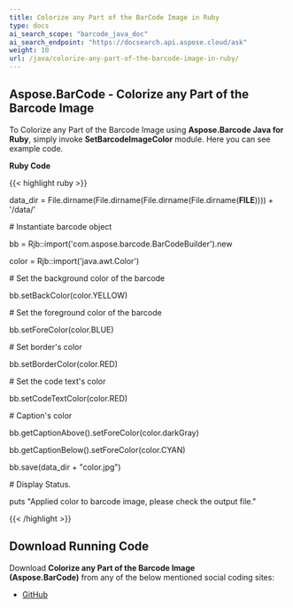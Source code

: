 ```yaml
---
title: Colorize any Part of the BarCode Image in Ruby
type: docs
ai_search_scope: "barcode_java_doc"
ai_search_endpoint: "https://docsearch.api.aspose.cloud/ask"
weight: 10
url: /java/colorize-any-part-of-the-barcode-image-in-ruby/
---
```


## **Aspose.BarCode - Colorize any Part of the Barcode Image**
To Colorize any Part of the Barcode Image using **Aspose.Barcode Java for Ruby**, simply invoke **SetBarcodeImageColor** module. Here you can see example code.

**Ruby Code**

{{< highlight ruby >}}

 data_dir = File.dirname(File.dirname(File.dirname(File.dirname(__FILE__)))) + '/data/'



\# Instantiate barcode object

bb = Rjb::import('com.aspose.barcode.BarCodeBuilder').new

color = Rjb::import('java.awt.Color')

\# Set the background color of the barcode

bb.setBackColor(color.YELLOW)

\# Set the foreground color of the barcode

bb.setForeColor(color.BLUE)

\# Set border's color

bb.setBorderColor(color.RED)

\# Set the code text's color

bb.setCodeTextColor(color.RED)

\# Caption's color

bb.getCaptionAbove().setForeColor(color.darkGray)

bb.getCaptionBelow().setForeColor(color.CYAN)

bb.save(data_dir + "color.jpg")

\# Display Status.

puts "Applied color to barcode image, please check the output file."

{{< /highlight >}}
## **Download Running Code**
Download **Colorize any Part of the Barcode Image (Aspose.BarCode)** from any of the below mentioned social coding sites:

- [GitHub](https://github.com/aspose-barcode/Aspose.BarCode-for-Java/blob/master/Plugins/Aspose_Barcode_Java_for_Ruby/lib/asposebarcodejava/BarcodeImage/setbarcodeimagecolor.rb)
